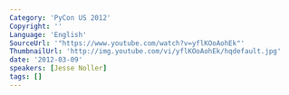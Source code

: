```yaml
---
Category: 'PyCon US 2012'
Copyright: ''
Language: 'English'
SourceUrl: '"https://www.youtube.com/watch?v=yflKOoAohEk"'
ThumbnailUrl: 'http://img.youtube.com/vi/yflKOoAohEk/hqdefault.jpg'
date: '2012-03-09'
speakers: [Jesse Noller]
tags: []
---
```



